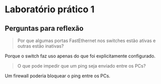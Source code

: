 # Laboratório prático 1

## Perguntas para reflexão



> Por que algumas portas FastEthernet nos switches estão ativas e outras estão inativas?

Porque o switch faz uso apenas do que foi explicitamente configurado.

> O que pode impedir que um ping seja enviado entre os PCs?

Um firewall poderia bloquear o ping entre os PCs.
